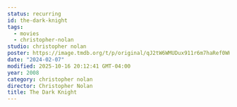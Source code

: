```yaml
---
status: recurring
id: the-dark-knight
tags:
  - movies
  - christopher-nolan
studio: christopher nolan
poster: https://image.tmdb.org/t/p/original/qJ2tW6WMUDux911r6m7haRef0WH.jpg
date: "2024-02-07"
modified: 2025-10-16 20:12:41 GMT-04:00
year: 2008
category: christopher nolan
director: Christopher Nolan
title: The Dark Knight
---
```

